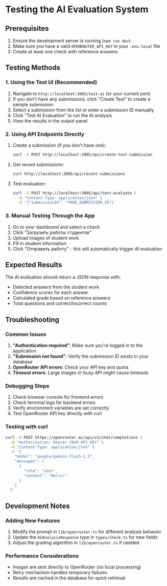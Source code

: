 # Testing the AI Evaluation System

## Prerequisites
1. Ensure the development server is running (`npm run dev`)
2. Make sure you have a valid `OPENROUTER_API_KEY` in your `.env.local` file
3. Create at least one check with reference answers

## Testing Methods

### 1. Using the Test UI (Recommended)
1. Navigate to `http://localhost:3005/test-ai` (or your current port)
2. If you don't have any submissions, click "Create Test" to create a sample submission
3. Select a submission from the list or enter a submission ID manually
4. Click "Test AI Evaluation" to run the AI analysis
5. View the results in the output panel

### 2. Using API Endpoints Directly
1. Create a submission (if you don't have one):
   ```bash
   curl -X POST http://localhost:3005/api/create-test-submission
   ```

2. Get recent submissions:
   ```bash
   curl http://localhost:3005/api/recent-submissions
   ```

3. Test evaluation:
   ```bash
   curl -X POST http://localhost:3005/api/test-evaluate \
     -H "Content-Type: application/json" \
     -d '{"submissionId": "YOUR_SUBMISSION_ID"}'
   ```

### 3. Manual Testing Through the App
1. Go to your dashboard and select a check
2. Click "Загрузить работы студентов"
3. Upload images of student work
4. Fill in student information
5. Click "Отправить работу" - this will automatically trigger AI evaluation

## Expected Results
The AI evaluation should return a JSON response with:
- Detected answers from the student work
- Confidence scores for each answer
- Calculated grade based on reference answers
- Total questions and correct/incorrect counts

## Troubleshooting

### Common Issues
1. **"Authentication required"**: Make sure you're logged in to the application
2. **"Submission not found"**: Verify the submission ID exists in your database
3. **OpenRouter API errors**: Check your API key and quota
4. **Timeout errors**: Large images or busy API might cause timeouts

### Debugging Steps
1. Check browser console for frontend errors
2. Check terminal logs for backend errors
3. Verify environment variables are set correctly
4. Test OpenRouter API key directly with curl

### Testing with curl
```bash
curl -X POST https://openrouter.ai/api/v1/chat/completions \
  -H "Authorization: Bearer YOUR_API_KEY" \
  -H "Content-Type: application/json" \
  -d '{
    "model": "google/gemini-flash-1.5",
    "messages": [
      {
        "role": "user", 
        "content": "Hello!"
      }
    ]
  }'
```

## Development Notes

### Adding New Features
1. Modify the prompt in `lib/openrouter.ts` for different analysis behavior
2. Update the `AIAnalysisResponse` type in `types/check.ts` for new fields
3. Adjust the grading algorithm in `lib/openrouter.ts` if needed

### Performance Considerations
- Images are sent directly to OpenRouter (no local processing)
- Retry mechanism handles temporary failures
- Results are cached in the database for quick retrieval